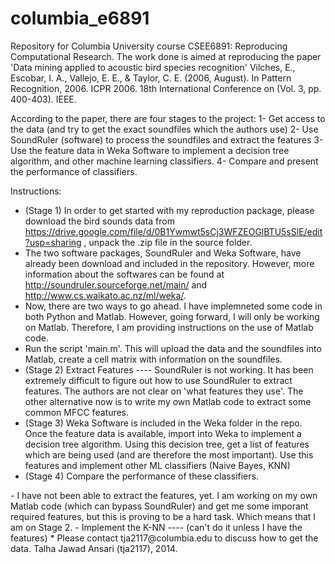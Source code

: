 columbia_e6891
============================

Repository for Columbia University course CSEE6891: Reproducing Computational Research. The work done is aimed at reproducing the paper 'Data mining applied to acoustic bird species recognition' Vilches, E., Escobar, I. A., Vallejo, E. E., &amp; Taylor, C. E. (2006, August). In Pattern Recognition, 2006. ICPR 2006. 18th International Conference on (Vol. 3, pp. 400-403). IEEE.

According to the paper, there are four stages to the project:
1- Get access to the data (and try to get the exact soundfiles which the authors use)
2- Use SoundRuler (software) to process the soundfiles and extract the features
3- Use the feature data in Weka Software to implement a decision tree algorithm, and other machine learning classifiers.
4- Compare and present the performance of classifiers.

Instructions:
- (Stage 1) In order to get started with my reproduction package, please download the bird sounds data from https://drive.google.com/file/d/0B1Ywmwt5sCj3WFZEOGlBTU5sSlE/edit?usp=sharing , unpack the .zip file in the source folder. 
- The two software packages, SoundRuler and Weka Software, have already been download and included in the repository. However, more information about the softwares can be found at http://soundruler.sourceforge.net/main/ and http://www.cs.waikato.ac.nz/ml/weka/.
- Now, there are two ways to go ahead. I have implemneted some code in both Python and Matlab. However, going forward, I will only be working on Matlab. Therefore, I am providing instructions on the use of Matlab code. 
- Run the script 'main.m'. This will upload the data and the soundfiles into Matlab, create a cell matrix with information on the soundfiles.
- (Stage 2) Extract Features ---- SoundRuler is not working. It has been extremely difficult to figure out how to use SoundRuler to extract features. The authors are not clear on 'what features they use'. The other alternative now is to write my own Matlab code to extract some common MFCC features.
- (Stage 3) Weka Software is included in the Weka folder in the repo. Once the feature data is available, import into Weka to implement a decision tree algorithm. Using this decision tree, get a list of features which are being used (and are therefore the most important). Use this features and implement other ML classifiers (Naive Bayes, KNN)
- (Stage 4) Compare the performance of these classifiers.

<!-------- dead block --------!> 
- I have not been able to extract the features, yet. I am working on my own Matlab code (which can bypass SoundRuler) and get me some imporant required features, but this is proving to be a hard task. Which means that I am on Stage 2. 

- Implement the K-NN ---- (can't do it unless I have the features)

* Please contact tja2117@columbia.edu to discuss how to get the data.

Talha Jawad Ansari (tja2117), 2014.

